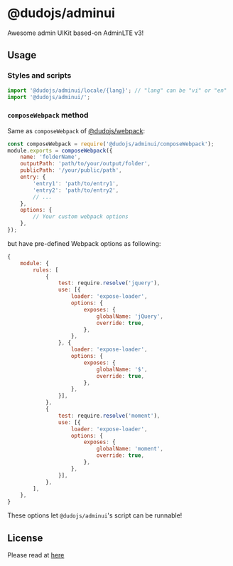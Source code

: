 # @dudojs/adminui

Awesome admin UIKit based-on AdminLTE v3!

## Usage

### Styles and scripts

```javascript
import '@dudojs/adminui/locale/{lang}'; // "lang" can be "vi" or "en" 
import '@dudojs/adminui/';
```

### `composeWebpack` method

Same as `composeWebpack` of [@dudojs/webpack](https://www.npmjs.com/package/@dudojs/webpack):

```javascript
const composeWebpack = require('@dudojs/adminui/composeWebpack');
module.exports = composeWebpack({
    name: 'folderName',
    outputPath: 'path/to/your/output/folder',
    publicPath: '/your/public/path',
    entry: {
        'entry1': 'path/to/entry1',
        'entry2': 'path/to/entry2',
        // ...
    },
    options: {
        // Your custom webpack options
    },
});
```

but have pre-defined Webpack options as following:

```javascript
{
    module: {
        rules: [
            {
                test: require.resolve('jquery'),
                use: [{
                    loader: 'expose-loader',
                    options: {
                        exposes: {
                            globalName: 'jQuery',
                            override: true,
                        },
                    },
                }, {
                    loader: 'expose-loader',
                    options: {
                        exposes: {
                            globalName: '$',
                            override: true,
                        },
                    },
                }],
            },
            {
                test: require.resolve('moment'),
                use: [{
                    loader: 'expose-loader',
                    options: {
                        exposes: {
                            globalName: 'moment',
                            override: true,
                        },
                    },
                }],
            },
        ],
    },
}
```

These options let `@dudojs/adminui`'s script can be runnable!

## License

Please read at [here](./LICENSE.md)
